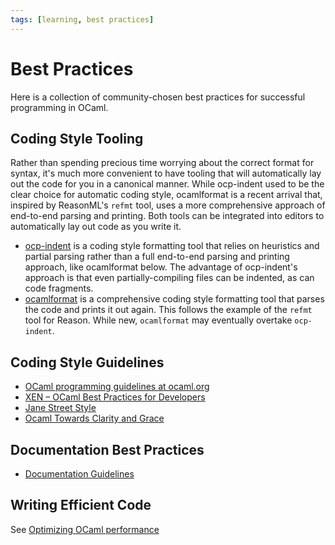 ```yaml
---
tags: [learning, best practices]
---
```


# Best Practices

Here is a collection of community-chosen best practices for successful programming in OCaml.

## Coding Style Tooling
Rather than spending precious time worrying about the correct format for syntax, it's much more convenient to have
tooling that will automatically lay out the code for you in a canonical manner. While ocp-indent used to be the clear
choice for automatic coding style, ocamlformat is a recent arrival that, inspired by ReasonML's `refmt` tool, uses
a more comprehensive approach of end-to-end parsing and printing. Both tools can be integrated into editors to automatically lay out code as you write it.

* [ocp-indent](https://github.com/OCamlPro/ocp-indent) is a coding style formatting tool that relies on heuristics and partial
parsing rather than a full end-to-end parsing and printing approach, like ocamlformat below. The advantage of ocp-indent's approach
is that even partially-compiling files can be indented, as can code fragments.
* [ocamlformat](https://github.com/ocaml-ppx/ocamlformat) is a comprehensive coding style formatting tool that parses the code
and prints it out again. This follows the example of the `refmt` tool for Reason. While new, `ocamlformat` may eventually overtake `ocp-indent`.

## Coding Style Guidelines
* [OCaml programming guidelines at ocaml.org](http://www.ocaml.org/learn/tutorials/guidelines.html)
* [XEN – OCaml Best Practices for Developers](http://wiki.xen.org/wiki/OCaml_Best_Practices_for_Developers)
* [Jane Street Style](https://opensource.janestreet.com/standards/)
* [Ocaml Towards Clarity and Grace](https://github.com/lindig/ocaml-style)

## Documentation Best Practices

* [Documentation Guidelines](documentation_guidelines.md)

## Writing Efficient Code

See [Optimizing OCaml performance](optimizing_performance.md)
